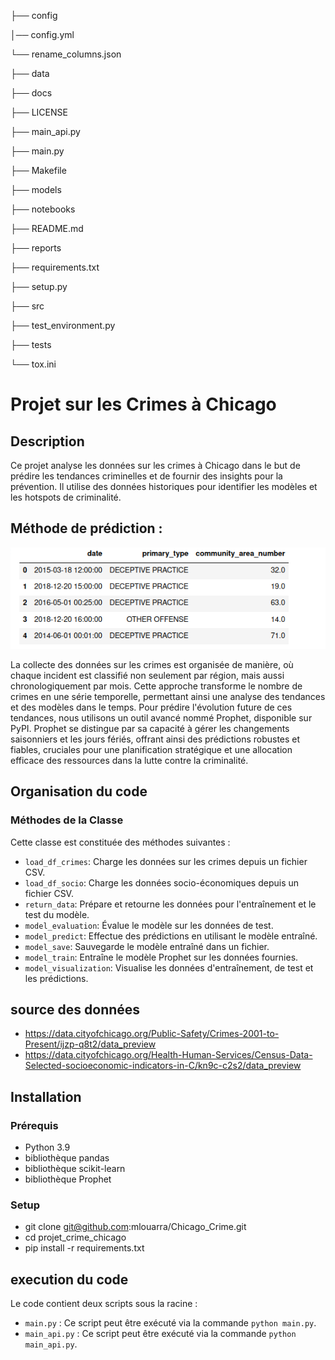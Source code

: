 ├── config

│── config.yml

└── rename_columns.json

├── data

├── docs

├── LICENSE

├── main_api.py

├── main.py

├── Makefile

├── models

├── notebooks

├── README.md

├── reports

├── requirements.txt

├── setup.py

├── src

├── test_environment.py

├── tests

└── tox.ini

# Projet sur les Crimes à Chicago

## Description
Ce projet analyse les données sur les crimes à Chicago dans 
le but de prédire les tendances criminelles et de fournir 
des insights pour la prévention. 
Il utilise des données historiques pour identifier les modèles et
les hotspots de criminalité.

## Méthode de prédiction :
![exemple de crime](./reports/images/image_crimes.png) <br>

La collecte des données sur les crimes est organisée de manière,
où chaque incident est classifié non seulement par région, mais aussi chronologiquement par mois.
Cette approche transforme le nombre de crimes en une série temporelle,
permettant ainsi une analyse des tendances et des modèles dans le temps. 
Pour prédire l'évolution future de ces tendances, nous utilisons un outil avancé nommé Prophet, 
disponible sur PyPI. 
Prophet se distingue par sa capacité à gérer les changements saisonniers et les jours fériés, 
offrant ainsi des prédictions robustes et fiables, cruciales pour une planification stratégique et
une allocation efficace des ressources dans la lutte contre la criminalité.



## Organisation du code 
### Méthodes de la Classe

Cette classe est constituée des méthodes suivantes :

- `load_df_crimes`: Charge les données sur les crimes depuis un fichier CSV.
- `load_df_socio`: Charge les données socio-économiques depuis un fichier CSV.
- `return_data`: Prépare et retourne les données pour l'entraînement et le test du modèle.
- `model_evaluation`: Évalue le modèle sur les données de test.
- `model_predict`: Effectue des prédictions en utilisant le modèle entraîné.
- `model_save`: Sauvegarde le modèle entraîné dans un fichier.
- `model_train`: Entraîne le modèle Prophet sur les données fournies.
- `model_visualization`: Visualise les données d'entraînement, de test et les prédictions.


## source des données 
- https://data.cityofchicago.org/Public-Safety/Crimes-2001-to-Present/ijzp-q8t2/data_preview
- https://data.cityofchicago.org/Health-Human-Services/Census-Data-Selected-socioeconomic-indicators-in-C/kn9c-c2s2/data_preview

## Installation
### Prérequis
- Python 3.9
- bibliothèque pandas
- bibliothèque scikit-learn
- bibliothèque Prophet

### Setup

- git clone git@github.com:mlouarra/Chicago_Crime.git
- cd projet_crime_chicago
- pip install -r requirements.txt

## execution du code


Le code contient deux scripts sous la racine :

- `main.py` : Ce script peut être exécuté via la commande `python main.py`.
- `main_api.py` : Ce script peut être exécuté via la commande `python main_api.py`.

